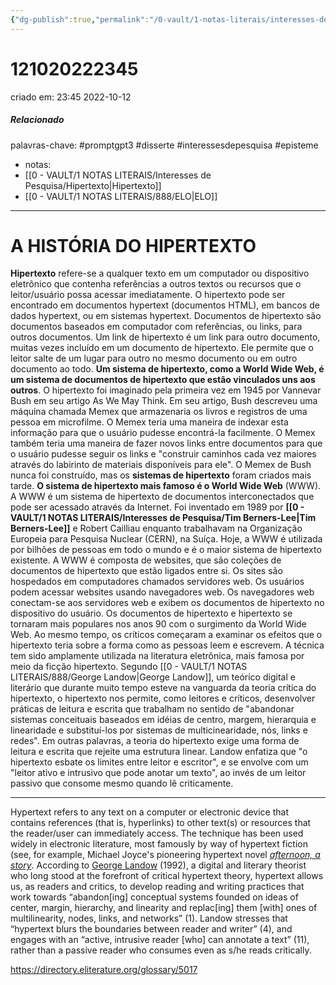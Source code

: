 ```yaml
---
{"dg-publish":true,"permalink":"/0-vault/1-notas-literais/interesses-de-pesquisa/a-historia-do-hipertexto-121020222345/","tags":["promptgpt3","disserte","interessesdepesquisa","episteme"],"dgHomeLink":true,"dgShowLocalGraph":true,"dgShowFileTree":true,"dgEnableSearch":true}
---
```


# 121020222345
criado em: 23:45 2022-10-12

##### Relacionado
palavras-chave: #promptgpt3 #disserte #interessesdepesquisa #episteme 

- notas:
- [[0 - VAULT/1 NOTAS LITERAIS/Interesses de Pesquisa/Hipertexto\|Hipertexto]]
- [[0 - VAULT/1 NOTAS LITERAIS/888/ELO\|ELO]]

---
# A HISTÓRIA DO HIPERTEXTO

**Hipertexto** refere-se a qualquer texto em um computador ou dispositivo eletrônico que contenha referências a outros textos ou recursos que o leitor/usuário possa acessar imediatamente. O hipertexto pode ser encontrado em documentos hypertext (documentos HTML), em bancos de dados hypertext, ou em sistemas hypertext. Documentos de hipertexto são documentos baseados em computador com referências, ou links, para outros documentos. Um link de hipertexto é um link para outro documento, muitas vezes incluído em um documento de hipertexto. Ele permite que o leitor salte de um lugar para outro no mesmo documento ou em outro documento ao todo. **Um sistema de hipertexto, como a World Wide Web, é um sistema de documentos de hipertexto que estão vinculados uns aos outros**. O hipertexto foi imaginado pela primeira vez em 1945 por Vannevar Bush em seu artigo As We May Think. Em seu artigo, Bush descreveu uma máquina chamada Memex que armazenaria os livros e registros de uma pessoa em microfilme. O Memex teria uma maneira de indexar esta informação para que o usuário pudesse encontrá-la facilmente. O Memex também teria uma maneira de fazer novos links entre documentos para que o usuário pudesse seguir os links e "construir caminhos cada vez maiores através do labirinto de materiais disponíveis para ele". O Memex de Bush nunca foi construído, mas os **sistemas de hipertexto** foram criados mais tarde. **O sistema de hipertexto mais famoso é o World Wide Web** (WWW). A WWW é um sistema de hipertexto de documentos interconectados que pode ser acessado através da Internet. Foi inventado em 1989 por **[[0 - VAULT/1 NOTAS LITERAIS/Interesses de Pesquisa/Tim Berners-Lee\|Tim Berners-Lee]]** e Robert Cailliau enquanto trabalhavam na Organização Europeia para Pesquisa Nuclear (CERN), na Suíça. Hoje, a WWW é utilizada por bilhões de pessoas em todo o mundo e é o maior sistema de hipertexto existente. A WWW é composta de websites, que são coleções de documentos de hipertexto que estão ligados entre si. Os sites são hospedados em computadores chamados servidores web. Os usuários podem acessar websites usando navegadores web. Os navegadores web conectam-se aos servidores web e exibem os documentos de hipertexto no dispositivo do usuário. Os documentos de hipertexto e hipertexto se tornaram mais populares nos anos 90 com o surgimento da World Wide Web. Ao mesmo tempo, os críticos começaram a examinar os efeitos que o hipertexto teria sobre a forma como as pessoas leem e escrevem. A técnica tem sido amplamente utilizada na literatura eletrônica, mais famosa por meio da ficção hipertexto. Segundo [[0 - VAULT/1 NOTAS LITERAIS/888/George Landow\|George Landow]], um teórico digital e literário que durante muito tempo esteve na vanguarda da teoria crítica do hipertexto, o hipertexto nos permite, como leitores e críticos, desenvolver práticas de leitura e escrita que trabalham no sentido de "abandonar sistemas conceituais baseados em idéias de centro, margem, hierarquia e linearidade e substituí-los por sistemas de multicinearidade, nós, links e redes". Em outras palavras, a teoria do hipertexto exige uma forma de leitura e escrita que rejeite uma estrutura linear. Landow enfatiza que "o hipertexto esbate os limites entre leitor e escritor", e se envolve com um "leitor ativo e intrusivo que pode anotar um texto", ao invés de um leitor passivo que consome mesmo quando lê criticamente.

---

Hypertext refers to any text on a computer or electronic device that contains references (that is, hyperlinks) to other text(s) or resources that the reader/user can immediately access. The technique has been used widely in electronic literature, most famously by way of hypertext fiction (see, for example, Michael Joyce's pioneering hypertext novel [_afternoon, a story_](http://directory.eliterature.org/individual-work/309). According to [George Landow](http://directory.eliterature.org/author/4225) (1992), a digital and literary theorist who long stood at the forefront of critical hypertext theory, hypertext allows us, as readers and critics, to develop reading and writing practices that work towards “abandon[ing] conceptual systems founded on ideas of center, margin, hierarchy, and linearity and replac[ing] them [with] ones of multilinearity, nodes, links, and networks” (1). Landow stresses that “hypertext blurs the boundaries between reader and writer” (4), and engages with an “active, intrusive reader [who] can annotate a text” (11), rather than a passive reader who consumes even as s/he reads critically.

https://directory.eliterature.org/glossary/5017